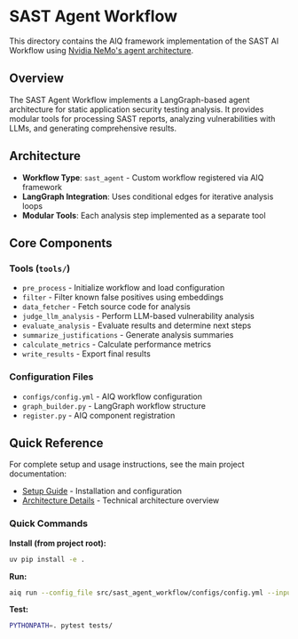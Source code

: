 # SAST Agent Workflow

This directory contains the AIQ framework implementation of the SAST AI Workflow using [Nvidia NeMo's agent architecture](https://docs.nvidia.com/aiqtoolkit/latest/index.html).

## Overview

The SAST Agent Workflow implements a LangGraph-based agent architecture for static application security testing analysis. It provides modular tools for processing SAST reports, analyzing vulnerabilities with LLMs, and generating comprehensive results.

## Architecture

- **Workflow Type**: `sast_agent` - Custom workflow registered via AIQ framework
- **LangGraph Integration**: Uses conditional edges for iterative analysis loops
- **Modular Tools**: Each analysis step implemented as a separate tool

## Core Components

### Tools (`tools/`)
- `pre_process` - Initialize workflow and load configuration
- `filter` - Filter known false positives using embeddings
- `data_fetcher` - Fetch source code for analysis
- `judge_llm_analysis` - Perform LLM-based vulnerability analysis
- `evaluate_analysis` - Evaluate results and determine next steps
- `summarize_justifications` - Generate analysis summaries
- `calculate_metrics` - Calculate performance metrics
- `write_results` - Export final results

### Configuration Files
- `configs/config.yml` - AIQ workflow configuration
- `graph_builder.py` - LangGraph workflow structure
- `register.py` - AIQ component registration

## Quick Reference

For complete setup and usage instructions, see the main project documentation:
- [Setup Guide](../../docs/setup.md) - Installation and configuration
- [Architecture Details](../../docs/architecture.md) - Technical architecture overview

### Quick Commands

**Install (from project root):**
```bash
uv pip install -e .
```

**Run:**
```bash
aiq run --config_file src/sast_agent_workflow/configs/config.yml --input "sast_analysis"
```

**Test:**
```bash
PYTHONPATH=. pytest tests/
```
